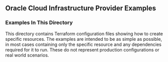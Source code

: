 ## Oracle Cloud Infrastructure Provider Examples

###  Examples In This Directory
This directory contains Terraform configuration files showing how to create specific resources. The examples are intended 
to be as simple as possible, in most cases containing only the specific resource and any dependencies required for it to run. 
These do not represent production configurations or real world scenarios.
